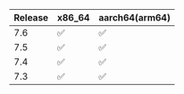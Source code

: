 

| Release | x86_64  | aarch64(arm64) |
|---------|---------|---------|
| 7.6     |  ✅     |   ✅   |
| 7.5     |  ✅     |   ✅   |
| 7.4     |  ✅     |   ✅   |
| 7.3     |  ✅     |   ✅   |



